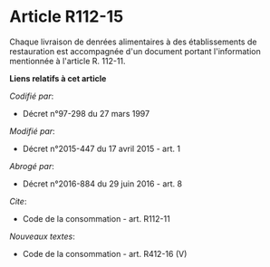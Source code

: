# Article R112-15

Chaque livraison de denrées alimentaires à des établissements de restauration est accompagnée d'un document portant
l'information mentionnée à l'article R. 112-11.

**Liens relatifs à cet article**

_Codifié par_:

  - Décret n°97-298 du 27 mars 1997

_Modifié par_:

  - Décret n°2015-447 du 17 avril 2015 - art. 1

_Abrogé par_:

  - Décret n°2016-884 du 29 juin 2016 - art. 8

_Cite_:

  - Code de la consommation - art. R112-11

_Nouveaux textes_:

  - Code de la consommation - art. R412-16 (V)
